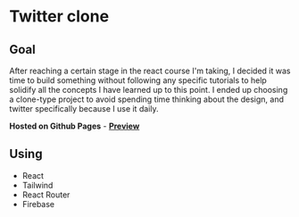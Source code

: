# Twitter clone

## Goal
After reaching a certain stage in the react course I'm taking, I decided it was time to build something without following any specific tutorials to help solidify all the concepts I have learned up to this point. I ended up choosing a clone-type project to avoid spending time thinking about the design, and twitter specifically because I use it daily.

**Hosted on Github Pages** - [**Preview**](https://abraor0.github.io/twitter-clone-practice/)

## Using
- React
- Tailwind
- React Router
- Firebase